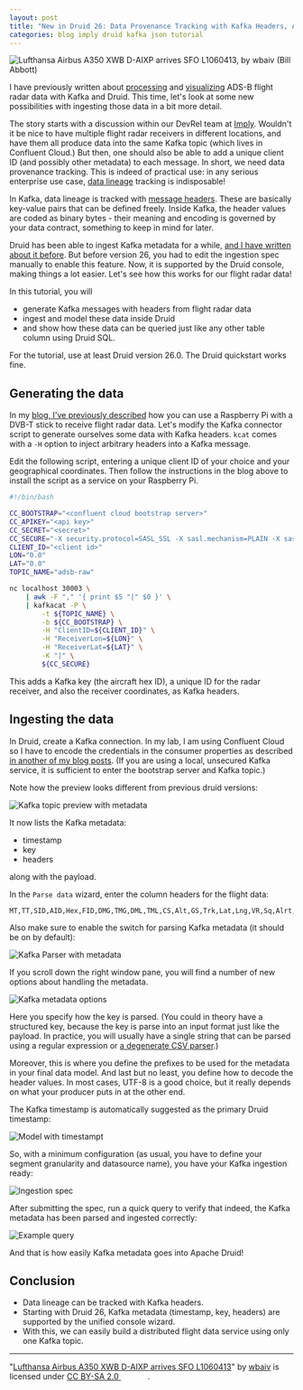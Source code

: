 ```yaml
---
layout: post
title: "New in Druid 26: Data Provenance Tracking with Kafka Headers, Automatically"
categories: blog imply druid kafka json tutorial
---
```


![Lufthansa Airbus A350 XWB D-AIXP arrives SFO L1060413, by wbaiv (Bill Abbott)](/assets/2023-06-27-00-airplane.jpg)

I have previously written about [processing](https://blog.hellmar-becker.de/2022/08/30/processing-flight-radar-ads-b-data-with-decodable-and-imply/) and [visualizing](https://blog.hellmar-becker.de/2023/02/01/street-level-maps-in-imply-pivot-with-flight-data-and-confluent-cloud/) ADS-B flight radar data with Kafka and Druid. This time, let's look at some new possibilities with ingesting those data in a bit more detail.

The story starts with a discussion within our DevRel team at [Imply](https://imply.io/). Wouldn't it be nice to have multiple flight radar receivers in different locations, and have them all produce data into the same Kafka topic (which lives in Confluent Cloud.) But then, one should also be able to add a unique client ID (and possibly other metadata) to each message. In short, we need data provenance tracking. This is indeed of practical use: in any serious enterprise use case, [data lineage](https://en.wikipedia.org/wiki/Data_lineage) tracking is indisposable!

In Kafka, data lineage is tracked with [message headers](https://www.confluent.io/blog/5-things-every-kafka-developer-should-know/#tip-5-record-headers). These are basically key-value pairs that can be defined freely. Inside Kafka, the header values are coded as binary bytes - their meaning and encoding is governed by your data contract, something to keep in mind for later.

Druid has been able to ingest Kafka metadata for a while, [and I have written about it before](https://blog.hellmar-becker.de/2022/11/23/processing-nested-json-data-and-kafka-metadata-in-apache-druid/). But before version 26, you had to edit the ingestion spec manually to enable this feature. Now, it is supported by the Druid console, making things a lot easier. Let's see how this works for our flight radar data!

In this tutorial, you will

- generate Kafka messages with headers from flight radar data
- ingest and model these data inside Druid
- and show how these data can be queried just like any other table column using Druid SQL.

For the tutorial, use at least Druid version 26.0. The Druid quickstart works fine.

## Generating the data

In my [blog, I've previously described](https://blog.hellmar-becker.de/2022/08/30/processing-flight-radar-ads-b-data-with-decodable-and-imply/) how you can use a Raspberry Pi with a DVB-T stick to receive flight radar data. Let's modify the Kafka connector script to generate ourselves some data with Kafka headers. `kcat` comes with a `-H` option to inject arbitrary headers into a Kafka message.

Edit the following script, entering a unique client ID of your choice and your geographical coordinates. Then follow the instructions in the blog above to install the script as a service on your Raspberry Pi.

```bash
#!/bin/bash

CC_BOOTSTRAP="<confluent cloud bootstrap server>"
CC_APIKEY="<api key>"
CC_SECRET="<secret>"
CC_SECURE="-X security.protocol=SASL_SSL -X sasl.mechanism=PLAIN -X sasl.username=${CC_APIKEY} -X sasl.password=${CC_SECRET}"
CLIENT_ID="<client id>"
LON="0.0"
LAT="0.0"
TOPIC_NAME="adsb-raw"

nc localhost 30003 \
    | awk -F "," '{ print $5 "|" $0 }' \
    | kafkacat -P \
        -t ${TOPIC_NAME} \
        -b ${CC_BOOTSTRAP} \
        -H "ClientID=${CLIENT_ID}" \
        -H "ReceiverLon=${LON}" \
        -H "ReceiverLat=${LAT}" \
        -K "|" \
        ${CC_SECURE}
```

This adds a Kafka key (the aircraft hex ID), a unique ID for the radar receiver, and also the receiver coordinates, as Kafka headers.

## Ingesting the data

In Druid, create a Kafka connection. In my lab, I am using Confluent Cloud so I have to encode the credentials in the consumer properties as described [in another of my blog posts](https://blog.hellmar-becker.de/2021/10/19/reading-avro-streams-from-confluent-cloud-into-druid/). (If you are using a local, unsecured Kafka service, it is sufficient to enter the bootstrap server and Kafka topic.)

Note how the preview looks different from previous druid versions:

![Kafka topic preview with metadata](/assets/2023-06-27-01-preview.jpg)

It now lists the Kafka metadata:

- timestamp
- key
- headers

along with the payload.

In the `Parse data` wizard, enter the column headers for the flight data:

```csv
MT,TT,SID,AID,Hex,FID,DMG,TMG,DML,TML,CS,Alt,GS,Trk,Lat,Lng,VR,Sq,Alrt,Emer,SPI,Gnd
```

Also make sure to enable the switch for parsing Kafka metadata (it should be on by default):

![Kafka Parser with metadata](/assets/2023-06-27-02-parse-kafka.jpg)

If you scroll down the right window pane, you will find a number of new options about handling the metadata.

![Kafka metadata options](/assets/2023-06-27-03-kafka-metadata-options.jpg)

Here you specify how the key is parsed. (You could in theory have a structured key, because the key is parse into an input format just like the payload. In practice, you will usually have a single string that can be parsed using a regular expression or [a degenerate CSV parser](https://blog.hellmar-becker.de/2022/11/23/processing-nested-json-data-and-kafka-metadata-in-apache-druid/).)

Moreover, this is where you define the prefixes to be used for the metadata in your final data model. And last but no least, you define how to decode the header values. In most cases, UTF-8 is a good choice, but it really depends on what your producer puts in at the other end.

The Kafka timestamp is automatically suggested as the primary Druid timestamp:

![Model with timestampt](/assets/2023-06-27-04-kafka-timestamp.jpg)

So, with a minimum configuration (as usual, you have to define your segment granularity and datasource name), you have your Kafka ingestion ready:

![Ingestion spec](/assets/2023-06-27-05-view-spec.jpg)

After submitting the spec, run a quick query to verify that indeed, the Kafka metadata has been parsed and ingested correctly:

![Example query](/assets/2023-06-27-06-query.jpg)

And that is how easily Kafka metadata goes into Apache Druid!

## Conclusion

- Data lineage can be tracked with Kafka headers.
- Starting with Druid 26, Kafka metadata (timestamp, key, headers) are supported by the unified console wizard.
- With this, we can easily build a distributed flight data service using only one Kafka topic.

----

 <p class="attribution">"<a target="_blank" rel="noopener noreferrer" href="https://www.flickr.com/photos/wbaiv/52202356360/">Lufthansa Airbus A350 XWB D-AIXP arrives SFO L1060413</a>" by <a target="_blank" rel="noopener noreferrer" href="https://www.flickr.com/photos/wbaiv">wbaiv</a> is licensed under <a target="_blank" rel="noopener noreferrer" href="https://creativecommons.org/licenses/by-sa/2.0/">CC BY-SA 2.0 <img src="https://mirrors.creativecommons.org/presskit/icons/cc.svg" style="height: 1em; margin-right: 0.125em; display: inline;"/><img src="https://mirrors.creativecommons.org/presskit/icons/by.svg" style="height: 1em; margin-right: 0.125em; display: inline;"/><img src="https://mirrors.creativecommons.org/presskit/icons/sa.svg" style="height: 1em; margin-right: 0.125em; display: inline;"/></a>. </p> 
